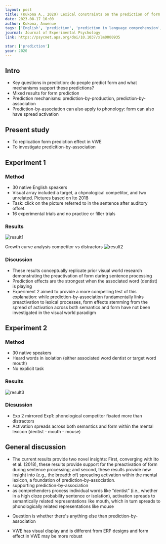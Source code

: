 ```yaml
---
layout: post
title: (Kukona A., 2020) Lexical constraints on the prediction of form - Insights from the visual world paradigm
date: 2023-08-17 16:00
author: Kukona, Anuenue
tags: ['English', 'prediction', 'prediction in language comprehension', 'eye-tracking', 'visual world paradigm']
journal: Journal of Experimental Psychology
link: https://psycnet.apa.org/doi/10.1037/xlm0000935

star: ['prediction']
year: 2020
---
```


## Intro

- Key questions in prediction: do people predict form and what mechanisms support these predictions?
- Mixed results for form prediction
- Prediction mechanisms: prediction-by-production, prediction-by-association
- Prediction-by-association can also apply to phonology: form can also have spread activation

## Present study

- To replication form prediction effect in VWE
- To investigate predicition-by-association

## Experiment 1
### Method

- 30 native English speakers
- Visual array included a target, a chpnological competitor, and two unrelated. Pictures based on Ito 2018
- Task: click on the picture referred to in the sentence after auditory offset.
- 16 experimental trials and no practice or filler trials

### Results

![result1](/reading-notes/img/articles-phd/kukona-2020-1.png)

Growth curve analysis competitor vs distractors
![result2](/reading-notes/img/articles-phd/kukona-2020-2.png)

### Discussion

- These results conceptually replicate prior visual world research demonstrating the preactivation of form during sentence processing
- Prediction effects are the strongest when the associated word (dentist) is playing
- Experiment 2 aimed to provide a more compelling test of this explanation: while prediction-by-association fundamentally links preactivation to lexical processes, form effects stemming from the spread of activation across both semantics and form have not been investigated in the visual world paradigm

## Experiment 2 
### Method

- 30 native speakers
- Heard words in isolation (either associated word dentist or target word mouth)
- No explicit task

### Results

![result3](/reading-notes/img/articles-phd/kukona-2020-3.png)

### Dicsussion

- Exp 2 mirrored Exp1: phonological competitor fixated more than distractors
- Activation spreads across both semantics and form within the mental lexicon (dentist - mouth - mouse)

## General discussion

- The current results provide two novel insights: First, converging with Ito et al. (2018), these results provide support for the preactivation of form during sentence processing; and second, these results provide new insight into (e.g., the breadth of) spreading activation within the mental lexicon, a foundation of prediction-by-association.
- supporting prediction-by-association
- as comprehenders process individual words like “dentist” (i.e., whether in a high cloze probability sentence or isolation), activation spreads to semantically related representations like mouth, which in turn spreads to phonologically related representations like mouse

<p></p>

- Question is whether there's anything else than prediction-by-association

<p></p>

- VWE has visual display and is different from ERP designs and form effect in VWE may be more robust

